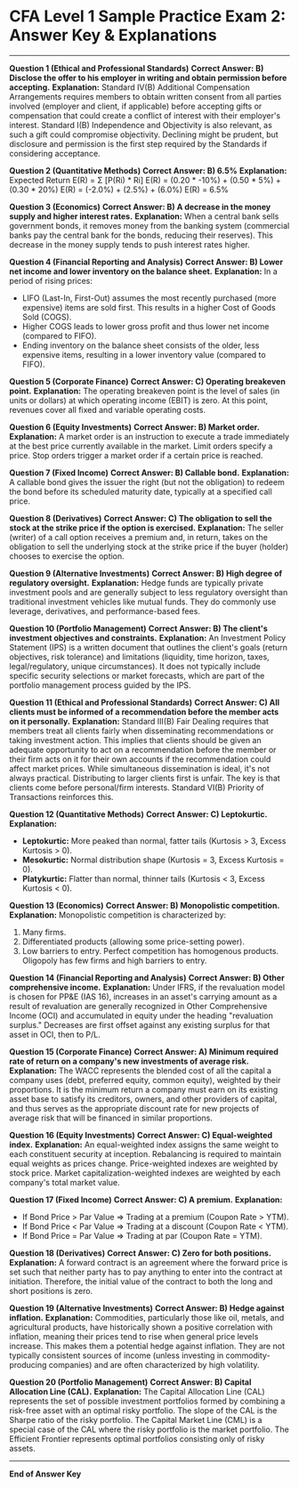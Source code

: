 # CFA Level 1 Sample Practice Exam 2: Answer Key & Explanations

---

**Question 1 (Ethical and Professional Standards)**
**Correct Answer: B) Disclose the offer to his employer in writing and obtain permission before accepting.**
**Explanation:** Standard IV(B) Additional Compensation Arrangements requires members to obtain written consent from all parties involved (employer and client, if applicable) before accepting gifts or compensation that could create a conflict of interest with their employer's interest. Standard I(B) Independence and Objectivity is also relevant, as such a gift could compromise objectivity. Declining might be prudent, but disclosure and permission is the first step required by the Standards if considering acceptance.

**Question 2 (Quantitative Methods)**
**Correct Answer: B) 6.5%**
**Explanation:** Expected Return E(R) = Σ [P(Ri) * Ri]
E(R) = (0.20 * -10%) + (0.50 * 5%) + (0.30 * 20%)
E(R) = (-2.0%) + (2.5%) + (6.0%)
E(R) = 6.5%

**Question 3 (Economics)**
**Correct Answer: B) A decrease in the money supply and higher interest rates.**
**Explanation:** When a central bank sells government bonds, it removes money from the banking system (commercial banks pay the central bank for the bonds, reducing their reserves). This decrease in the money supply tends to push interest rates higher.

**Question 4 (Financial Reporting and Analysis)**
**Correct Answer: B) Lower net income and lower inventory on the balance sheet.**
**Explanation:** In a period of rising prices:
*   LIFO (Last-In, First-Out) assumes the most recently purchased (more expensive) items are sold first. This results in a higher Cost of Goods Sold (COGS).
*   Higher COGS leads to lower gross profit and thus lower net income (compared to FIFO).
*   Ending inventory on the balance sheet consists of the older, less expensive items, resulting in a lower inventory value (compared to FIFO).

**Question 5 (Corporate Finance)**
**Correct Answer: C) Operating breakeven point.**
**Explanation:** The operating breakeven point is the level of sales (in units or dollars) at which operating income (EBIT) is zero. At this point, revenues cover all fixed and variable operating costs.

**Question 6 (Equity Investments)**
**Correct Answer: B) Market order.**
**Explanation:** A market order is an instruction to execute a trade immediately at the best price currently available in the market. Limit orders specify a price. Stop orders trigger a market order if a certain price is reached.

**Question 7 (Fixed Income)**
**Correct Answer: B) Callable bond.**
**Explanation:** A callable bond gives the issuer the right (but not the obligation) to redeem the bond before its scheduled maturity date, typically at a specified call price.

**Question 8 (Derivatives)**
**Correct Answer: C) The obligation to sell the stock at the strike price if the option is exercised.**
**Explanation:** The seller (writer) of a call option receives a premium and, in return, takes on the obligation to sell the underlying stock at the strike price if the buyer (holder) chooses to exercise the option.

**Question 9 (Alternative Investments)**
**Correct Answer: B) High degree of regulatory oversight.**
**Explanation:** Hedge funds are typically private investment pools and are generally subject to less regulatory oversight than traditional investment vehicles like mutual funds. They do commonly use leverage, derivatives, and performance-based fees.

**Question 10 (Portfolio Management)**
**Correct Answer: B) The client's investment objectives and constraints.**
**Explanation:** An Investment Policy Statement (IPS) is a written document that outlines the client's goals (return objectives, risk tolerance) and limitations (liquidity, time horizon, taxes, legal/regulatory, unique circumstances). It does not typically include specific security selections or market forecasts, which are part of the portfolio management process guided by the IPS.

**Question 11 (Ethical and Professional Standards)**
**Correct Answer: C) All clients must be informed of a recommendation before the member acts on it personally.**
**Explanation:** Standard III(B) Fair Dealing requires that members treat all clients fairly when disseminating recommendations or taking investment action. This implies that clients should be given an adequate opportunity to act on a recommendation before the member or their firm acts on it for their own accounts if the recommendation could affect market prices. While simultaneous dissemination is ideal, it's not always practical. Distributing to larger clients first is unfair. The key is that clients come before personal/firm interests. Standard VI(B) Priority of Transactions reinforces this.

**Question 12 (Quantitative Methods)**
**Correct Answer: C) Leptokurtic.**
**Explanation:**
*   **Leptokurtic:** More peaked than normal, fatter tails (Kurtosis > 3, Excess Kurtosis > 0).
*   **Mesokurtic:** Normal distribution shape (Kurtosis = 3, Excess Kurtosis = 0).
*   **Platykurtic:** Flatter than normal, thinner tails (Kurtosis < 3, Excess Kurtosis < 0).

**Question 13 (Economics)**
**Correct Answer: B) Monopolistic competition.**
**Explanation:** Monopolistic competition is characterized by:
1.  Many firms.
2.  Differentiated products (allowing some price-setting power).
3.  Low barriers to entry.
Perfect competition has homogenous products. Oligopoly has few firms and high barriers to entry.

**Question 14 (Financial Reporting and Analysis)**
**Correct Answer: B) Other comprehensive income.**
**Explanation:** Under IFRS, if the revaluation model is chosen for PP&E (IAS 16), increases in an asset's carrying amount as a result of revaluation are generally recognized in Other Comprehensive Income (OCI) and accumulated in equity under the heading "revaluation surplus." Decreases are first offset against any existing surplus for that asset in OCI, then to P/L.

**Question 15 (Corporate Finance)**
**Correct Answer: A) Minimum required rate of return on a company's new investments of average risk.**
**Explanation:** The WACC represents the blended cost of all the capital a company uses (debt, preferred equity, common equity), weighted by their proportions. It is the minimum return a company must earn on its existing asset base to satisfy its creditors, owners, and other providers of capital, and thus serves as the appropriate discount rate for new projects of average risk that will be financed in similar proportions.

**Question 16 (Equity Investments)**
**Correct Answer: C) Equal-weighted index.**
**Explanation:** An equal-weighted index assigns the same weight to each constituent security at inception. Rebalancing is required to maintain equal weights as prices change. Price-weighted indexes are weighted by stock price. Market capitalization-weighted indexes are weighted by each company's total market value.

**Question 17 (Fixed Income)**
**Correct Answer: C) A premium.**
**Explanation:**
*   If Bond Price > Par Value => Trading at a premium (Coupon Rate > YTM).
*   If Bond Price < Par Value => Trading at a discount (Coupon Rate < YTM).
*   If Bond Price = Par Value => Trading at par (Coupon Rate = YTM).

**Question 18 (Derivatives)**
**Correct Answer: C) Zero for both positions.**
**Explanation:** A forward contract is an agreement where the forward price is set such that neither party has to pay anything to enter into the contract at initiation. Therefore, the initial value of the contract to both the long and short positions is zero.

**Question 19 (Alternative Investments)**
**Correct Answer: B) Hedge against inflation.**
**Explanation:** Commodities, particularly those like oil, metals, and agricultural products, have historically shown a positive correlation with inflation, meaning their prices tend to rise when general price levels increase. This makes them a potential hedge against inflation. They are not typically consistent sources of income (unless investing in commodity-producing companies) and are often characterized by high volatility.

**Question 20 (Portfolio Management)**
**Correct Answer: B) Capital Allocation Line (CAL).**
**Explanation:** The Capital Allocation Line (CAL) represents the set of possible investment portfolios formed by combining a risk-free asset with an optimal risky portfolio. The slope of the CAL is the Sharpe ratio of the risky portfolio. The Capital Market Line (CML) is a special case of the CAL where the risky portfolio is the market portfolio. The Efficient Frontier represents optimal portfolios consisting only of risky assets.

---
**End of Answer Key**
